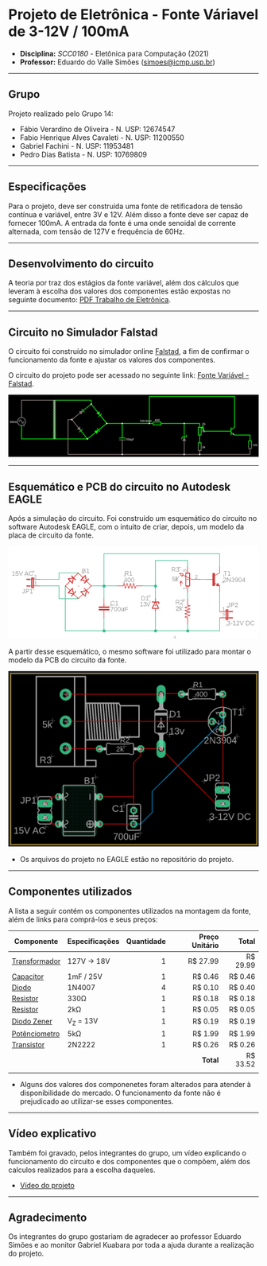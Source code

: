 # Projeto de Eletrônica - Fonte Váriavel de 3-12V / 100mA
* **Disciplina:** *SCC0180* - Eletônica para Computação (2021)
* **Professor:** Eduardo do Valle Simões (simoes@icmp.usp.br)

---

## Grupo
Projeto realizado pelo Grupo 14:
* Fábio Verardino de Oliveira - N. USP: 12674547
* Fabio Henrique Alves Cavaleti - N. USP: 11200550
* Gabriel Fachini - N. USP: 11953481
* Pedro Dias Batista - N. USP: 10769809

---

## Especificações
Para o projeto, deve ser construída uma fonte de retificadora de tensão contínua e variável, entre 3V e 12V. Além disso a fonte deve ser capaz de fornecer 100mA. A entrada da fonte é uma onde senoidal de corrente alternada, com tensão de 127V e frequência de 60Hz.

---

## Desenvolvimento do circuito
A teoria por traz dos estágios da fonte variável, além dos cálculos que leveram à escolha dos valores dos componentes estão expostas no seguinte documento: [PDF Trabalho de Eletrônica](assets/Trabalho_Eletronica.pdf).

---

## Circuito no Simulador Falstad
O circuito foi construído no simulador online [Falstad](http://falstad.com/circuit/circuitjs.html), a fim de confirmar o funcionamento da fonte e ajustar os valores dos componentes.

O circuito do projeto pode ser acessado no seguinte link: [Fonte Variável - Falstad][9].

[9]: http://falstad.com/circuit/circuitjs.html?ctz=CQAgjCAMB0l3BWEBOaB2AHAZmcjAWBLANgwCYwsQEzqR8qEBTAWjDACgA3EFsyDODTFe-QWQyDI4EMWlgyaKCDKxkDZAjCQyOLGE1UYCDgHdRAoSL6Ww+fFDMXBdhywzz7j8zfGTnIFiQDpBO7tJBbmKBwY4AJspkZA4e4HIqIHFMAGYAhgCuADYALhwJqWDprir40rRZeUWlCXXJsg6RGQ0FJWXtMQ7VyXWZOT2lPsSDXlPgXqHms9UV804V6SshYbOdO7ELiW1sIklbPpUqRxckUk5DtSqWw96816SPgjcvEp-v+DvvA5YAg1aT-BzPUJYBwALyYADsmAAnNhGcDoMCsJQjSjgDgw+gAwTg0EZOGIlGUJwk540cQPUJgNAOOmk1mdCAIeBQWCQJAAJSYAGcAJZC4q5eEAYyYHCR1AkAwVvykjzg1KJysCgKcWH4pL18kVQP1CkEUyNt0WDzNsjQtFtB2I9vAiudtDICBEoWK1C8ilo7pULvkomgxAQ+DA5HsyBI6ij2IxXLQWH0pDIUyIHTgo0avUWLp+IFTJ38B3Z71L2tu8urxerXyNoQAKrxNrw9iF6Dy7DyBEzXLgMF6FDoqFhoFH8MIEFziMRM8JMSwk7hkBwpR9SdEvrQYPAlGAENAEJp-nZksRKlf+5BOOZi89DaTOPKX8+QZD6OrH08Hk+DJOLu7zFk2HAAPbKLMYKQLgaTSDA3b7oEkEoP0sHwfqk4OhkyCoVBaYYT+WERNAHoZERWBofqMEkfh+oHgoSBUB6ERofoxG1KRPK0BCgQQNRQA

![Imagem do circuito no Falstad](assets/esquematico_falstad.png)

---

## Esquemático e PCB do circuito no Autodesk EAGLE
Após a simulação do circuito. Foi construído um esquemático do circuito no software Autodesk EAGLE, com o intuito de criar, depois, um modelo da placa de circuito da fonte.

![Esquemático do circuito no EAGLE](assets/esquematico_eagle.png)

A partir desse esquemático, o mesmo software foi utilizado para montar o modelo da PCB do circuito da fonte.

![Esquemático da placa de circuito no EAGLE](assets/pcb_eagle.png)

* Os arquivos do projeto no EAGLE estão no repositório do projeto.

---

## Componentes utilizados

A lista a seguir contém os componentes utilizados na montagem da fonte, além de links para comprá-los e seus preços:

| Componente         | Especificações      |Quantidade | Preço Unitário | Total    |
|---                 |---                  |--:        |---:            |---:      |
| [Transformador][1] | 127V -> 18V         | 1         | R$ 27.99       | R$ 29.99 |
| [Capacitor][2]     | 1mF / 25V           | 1         | R$ 0.46        | R$ 0.46  |
| [Diodo][3]         | 1N4007              | 4         | R$ 0.10        | R$ 0.40  |
| [Resistor][4]      | 330Ω                | 1         | R$ 0.18        | R$ 0.18  |
| [Resistor][5]      | 2kΩ                 | 1         | R$ 0.05        | R$ 0.05  |
| [Diodo Zener][6]   | V<sub>Z</sub> = 13V | 1         | R$ 0.19        | R$ 0.19  |
| [Potênciometro][7] | 5kΩ                 | 1         | R$ 1.99        | R$ 1.99  |
| [Transistor][8]    | 2N2222              | 1         | R$ 0.26        | R$ 0.26  |
|                    |                     |           |**Total**      | R$ 33.52 |
|  |  | |  |  |

[1]: https://www.soldafria.com.br/transformador-18v-500ma-entrada-110-220vac
[2]: https://www.baudaeletronica.com.br/capacitor-eletrolitico-1000uf-25v.html
[3]: https://www.baudaeletronica.com.br/diodo-1n4007.html
[4]: https://www.baudaeletronica.com.br/resistor-330r-5-1w.html
[5]: https://www.baudaeletronica.com.br/resistor-2k-5-1-4w.html
[6]: https://www.baudaeletronica.com.br/diodo-zener-1n4743-13v-1w.html
[7]: https://www.baudaeletronica.com.br/potenciometro-linear-de-5k-5000.html
[8]: https://www.baudaeletronica.com.br/transistor-npn-2n2222.html

* Alguns dos valores dos componenetes foram alterados para atender à disponibilidade do mercado. O funcionamento da fonte não é prejudicado ao utilizar-se esses componentes.

---

## Vídeo explicativo

Também foi gravado, pelos integrantes do grupo, um vídeo explicando o funcionamento do circuito e dos componentes que o compõem, além dos calculos realizados para a escolha daqueles.

* [Vídeo do projeto](https://youtube.com)

---

## Agradecimento

Os integrantes do grupo gostariam de agradecer ao professor Eduardo Simões e ao monitor Gabriel Kuabara por toda a ajuda durante a realização do projeto.